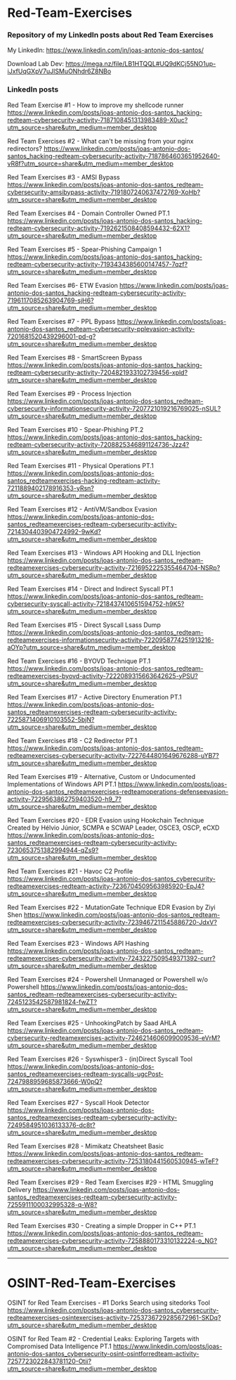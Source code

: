 # Red-Team-Exercises

### Repository of my LinkedIn posts about Red Team Exercises

My LinkedIn: https://www.linkedin.com/in/joas-antonio-dos-santos/ 


Download Lab Dev: https://mega.nz/file/LB1HTQQL#UQ9dKCj55NO1up-iJxfUqGXpV7uJlSMuONhdr6Z8NBo

### LinkedIn posts

Red Team Exercise #1 - How to improve my shellcode runner
https://www.linkedin.com/posts/joas-antonio-dos-santos_hacking-redteam-cybersecurity-activity-7187108451313983489-X0uc?utm_source=share&utm_medium=member_desktop

Red Team Exercises #2 - What can't be missing from your nginx redirectors?
https://www.linkedin.com/posts/joas-antonio-dos-santos_hacking-redteam-cybersecurity-activity-7187864603651952640-vR8f?utm_source=share&utm_medium=member_desktop

Red Team Exercises #3 - AMSI Bypass
https://www.linkedin.com/posts/joas-antonio-dos-santos_redteam-cybersecurity-amsibypass-activity-7191807240637472769-XoHb?utm_source=share&utm_medium=member_desktop

Red Team Exercises #4 - Domain Controller Owned PT.1
https://www.linkedin.com/posts/joas-antonio-dos-santos_hacking-redteam-cybersecurity-activity-7192621508408594432-62X1?utm_source=share&utm_medium=member_desktop

Red Team Exercises #5 - Spear-Phishing Campaign 1
https://www.linkedin.com/posts/joas-antonio-dos-santos_hacking-redteam-cybersecurity-activity-7193434385600147457-7qzf?utm_source=share&utm_medium=member_desktop

Red Team Exercises #6- ETW Evasion
https://www.linkedin.com/posts/joas-antonio-dos-santos_hacking-redteam-cybersecurity-activity-7196117085263904769-sjH6?utm_source=share&utm_medium=member_desktop

Red Team Exercises #7 - PPL Bypass 
https://www.linkedin.com/posts/joas-antonio-dos-santos_redteam-cybersecurity-pplevasion-activity-7201681520439296001-pd-g?utm_source=share&utm_medium=member_desktop

Red Team Exercises #8 - SmartScreen Bypass 
https://www.linkedin.com/posts/joas-antonio-dos-santos_hacking-redteam-cybersecurity-activity-7204821933102739456-xpld?utm_source=share&utm_medium=member_desktop

Red Team Exercises #9 - Process Injection 
https://www.linkedin.com/posts/joas-antonio-dos-santos_redteam-cybersecurity-informationsecurity-activity-7207721019216769025-nSUL?utm_source=share&utm_medium=member_desktop

Red Team Exercises #10 - Spear-Phishing PT.2
https://www.linkedin.com/posts/joas-antonio-dos-santos_hacking-redteam-cybersecurity-activity-7208825346891124736-Jzz4?utm_source=share&utm_medium=member_desktop

Red Team Exercises #11 - Physical Operations PT.1
https://www.linkedin.com/posts/joas-antonio-dos-santos_redteamexercises-hacking-redteam-activity-7211889402178916353-yRsn?utm_source=share&utm_medium=member_desktop

Red Team Exercises #12 - AntiVM/Sandbox Evasion
https://www.linkedin.com/posts/joas-antonio-dos-santos_redteamexercises-redteam-cybersecurity-activity-7214304403904724992-9wKd?utm_source=share&utm_medium=member_desktop 

Red Team Exercises #13 - Windows API Hooking and DLL Injection 
https://www.linkedin.com/posts/joas-antonio-dos-santos_redteam-redteamexercises-cybersecurity-activity-7216952225355464704-NSRp?utm_source=share&utm_medium=member_desktop 

Red Team Exercises #14 - Direct and Indirect Syscall PT.1
https://www.linkedin.com/posts/joas-antonio-dos-santos_redteam-cybersecurity-syscall-activity-7218437410651594752-h9K5?utm_source=share&utm_medium=member_desktop 

Red Team Exercises #15 - Direct Syscall Lsass Dump
https://www.linkedin.com/posts/joas-antonio-dos-santos_redteam-redteamexercises-informationsecurity-activity-7220958774251913216-aOYp?utm_source=share&utm_medium=member_desktop

Red Team Exercises #16 - BYOVD Technique PT.1
https://www.linkedin.com/posts/joas-antonio-dos-santos_redteam-redteamexercises-byovd-activity-7222089315663642625-yPSU?utm_source=share&utm_medium=member_desktop

Red Team Exercises #17 - Active Directory Enumeration PT.1
https://www.linkedin.com/posts/joas-antonio-dos-santos_redteamexercises-redteam-cybersecurity-activity-7225871406910103552-5bjN?utm_source=share&utm_medium=member_desktop

Red Team Exercises #18 - C2 Redirector PT.1
https://www.linkedin.com/posts/joas-antonio-dos-santos_redteam-redteamexercises-cybersecurity-activity-7227644801649676288-uYB7?utm_source=share&utm_medium=member_desktop

Red Team Exercises #19 - Alternative, Custom or Undocumented Implementations of Windows API PT.1
https://www.linkedin.com/posts/joas-antonio-dos-santos_redteamexercises-redteamoperations-defenseevasion-activity-7229563862759403520-h9_7?utm_source=share&utm_medium=member_desktop

Red Team Exercises #20 - EDR Evasion using Hookchain Technique Created by Hélvio Júnior, SCMPA e SCWAP Leader, OSCE3, OSCP, eCXD
https://www.linkedin.com/posts/joas-antonio-dos-santos_redteamexercises-redteam-cybersecurity-activity-7230653751382994944-qZs9?utm_source=share&utm_medium=member_desktop

Red Team Exercises #21 - Havoc C2 Profile
https://www.linkedin.com/posts/joas-antonio-dos-santos_cyberecurity-redteamexercises-redteam-activity-7236704509563985920-EpJ4?utm_source=share&utm_medium=member_desktop

Red Team Exercises #22 - MutationGate Technique EDR Evasion by Ziyi Shen
https://www.linkedin.com/posts/joas-antonio-dos-santos_redteam-redteamexercises-cybersecurity-activity-7239467211545886720-JdxV?utm_source=share&utm_medium=member_desktop

Red Team Exercises #23 - Windows API Hashing 
https://www.linkedin.com/posts/joas-antonio-dos-santos_redteam-redteamexercises-cybersecurity-activity-7243227509549371392-curr?utm_source=share&utm_medium=member_desktop

Red Team Exercises #24 - Powershell Unmanaged or Powershell w/o Powershell
https://www.linkedin.com/posts/joas-antonio-dos-santos_redteam-redteamexercises-cybersecurity-activity-7245123542587981824-fwZT?utm_source=share&utm_medium=member_desktop

Red Team Exercises #25 - UnhookingPatch by Saad AHLA
https://www.linkedin.com/posts/joas-antonio-dos-santos_redteam-cybersecurity-redteamexercises-activity-7246214606099009536-eVrM?utm_source=share&utm_medium=member_desktop

Red Team Exercises #26 - Syswhisper3 - (in)Direct Syscall Tool
https://www.linkedin.com/posts/joas-antonio-dos-santos_redteamexercises-redteam-syscalls-ugcPost-7247988959685873666-W0pQ?utm_source=share&utm_medium=member_desktop

Red Team Exercises #27 - Syscall Hook Detector 
https://www.linkedin.com/posts/joas-antonio-dos-santos_redteamexercises-redteam-cybersecurity-activity-7249584951036133376-dc8t?utm_source=share&utm_medium=member_desktop

Red Team Exercises #28 - Mimikatz Cheatsheet Basic
https://www.linkedin.com/posts/joas-antonio-dos-santos_redteam-redteamexercises-cybersecurity-activity-7253180441560530945-wTeF?utm_source=share&utm_medium=member_desktop

Red Team Exercises #29 - Red Team Exercises #29 - HTML Smuggling Delivery 
https://www.linkedin.com/posts/joas-antonio-dos-santos_redteamexercises-redteam-cybersecurity-activity-7255911100032995328-q-W8?utm_source=share&utm_medium=member_desktop

Red Team Exercises #30 - Creating a simple Dropper in C++ PT.1
https://www.linkedin.com/posts/joas-antonio-dos-santos_redteam-redteamexercises-cybersecurity-activity-7258880173310132224-o_NG?utm_source=share&utm_medium=member_desktop

-------------------------------------------------------------------

# OSINT-Red-Team-Exercises

OSINT for Red Team Exercises - #1 Dorks Search using sitedorks Tool
https://www.linkedin.com/posts/joas-antonio-dos-santos_cybersecurity-redteamexercises-osintexercises-activity-7253736729285672961-SKDq?utm_source=share&utm_medium=member_desktop

OSINT for Red Team #2 - Credential Leaks: Exploring Targets with Compromised Data Intelligence PT.1 
https://www.linkedin.com/posts/joas-antonio-dos-santos_cybersecurity-osint-osintforredteam-activity-7257723022843781120-Otii?utm_source=share&utm_medium=member_desktop
